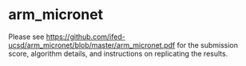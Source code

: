 # arm_micronet

Please see https://github.com/ifed-ucsd/arm_micronet/blob/master/arm_micronet.pdf for the submission score, algorithm details, and instructions on replicating the results.

